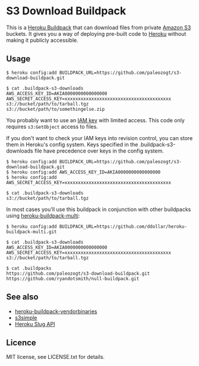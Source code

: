 # S3 Download Buildpack

This is a [Heroku Buildpack](https://devcenter.heroku.com/articles/buildpacks)
that can download files from private [Amazon S3](http://aws.amazon.com/s3/)
buckets. It gives you a way of deploying pre-built code to
[Heroku](http://www.heroku.com/) without making it publicly accessible.

## Usage

    $ heroku config:add BUILDPACK_URL=https://github.com/paleozogt/s3-download-buildpack.git

    $ cat .buildpack-s3-downloads
    AWS_ACCESS_KEY_ID=AKIA0000000000000000
    AWS_SECRET_ACCESS_KEY=xxxxxxxxxxxxxxxxxxxxxxxxxxxxxxxxxxxxxxxx
    s3://bucket/path/to/tarball.tgz
    s3://bucket/path/to/somethingelse.zip

You probably want to use an [IAM key](http://aws.amazon.com/iam/) with limited
access. This code only requires `s3:GetObject` access to files.

If you don't want to check your IAM keys into revision control, you can store
them in Heroku's config system. Keys specified in the .buildpack-s3-downloads
file have precedence over keys in the config system.

    $ heroku config:add BUILDPACK_URL=https://github.com/paleozogt/s3-download-buildpack.git
    $ heroku config:add AWS_ACCESS_KEY_ID=AKIA0000000000000000
    $ heroku config:add AWS_SECRET_ACCESS_KEY=xxxxxxxxxxxxxxxxxxxxxxxxxxxxxxxxxxxxxxxx

    $ cat .buildpack-s3-downloads
    s3://bucket/path/to/tarball.tgz

In most cases you'll use this buildpack in conjunction with other buildpacks
using [heroku-buildpack-multi](https://github.com/ddollar/heroku-buildpack-multi):

    $ heroku config:add BUILDPACK_URL=https://github.com/ddollar/heroku-buildpack-multi.git

    $ cat .buildpack-s3-downloads
    AWS_ACCESS_KEY_ID=AKIA0000000000000000
    AWS_SECRET_ACCESS_KEY=xxxxxxxxxxxxxxxxxxxxxxxxxxxxxxxxxxxxxxxx
    s3://bucket/path/to/tarball.tgz

    $ cat .buildpacks
    https://github.com/paleozogt/s3-download-buildpack.git
    https://github.com/ryandotsmith/null-buildpack.git

## See also

  * [heroku-buildpack-vendorbinaries](https://github.com/peterkeen/heroku-buildpack-vendorbinaries)
  * [s3simple](https://github.com/paleozogt/s3simple)
  * [Heroku Slug API](https://blog.heroku.com/archives/2013/12/20/programmatically_release_code_to_heroku_using_the_platform_api)

## Licence

MIT license, see LICENSE.txt for details.
